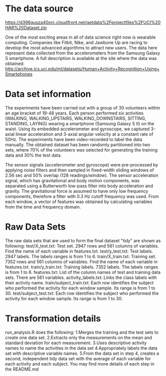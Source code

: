 # The data source
https://d396qusza40orc.cloudfront.net/getdata%2Fprojectfiles%2FUCI%20HAR%20Dataset.zip 

One of the most exciting areas in all of data science right now is wearable computing. Companies like Fitbit, Nike, and Jawbone Up are racing to develop the most advanced algorithms to attract new users. The data here represent data collected from the accelerometers from the Samsung Galaxy S smartphone. A full description is available at the site where the data was obtained: 
http://archive.ics.uci.edu/ml/datasets/Human+Activity+Recognition+Using+Smartphones 

# Data set information
The experiments have been carried out with a group of 30 volunteers within an age bracket of 19-48 years. Each person performed six activities (WALKING, WALKING_UPSTAIRS, WALKING_DOWNSTAIRS, SITTING, STANDING, LAYING) wearing a smartphone (Samsung Galaxy S II) on the waist. Using its embedded accelerometer and gyroscope, we captured 3-axial linear acceleration and 3-axial angular velocity at a constant rate of 50Hz. The experiments have been video-recorded to label the data manually. The obtained dataset has been randomly partitioned into two sets, where 70% of the volunteers was selected for generating the training data and 30% the test data. 

The sensor signals (accelerometer and gyroscope) were pre-processed by applying noise filters and then sampled in fixed-width sliding windows of 2.56 sec and 50% overlap (128 readings/window). The sensor acceleration signal, which has gravitational and body motion components, was separated using a Butterworth low-pass filter into body acceleration and gravity. The gravitational force is assumed to have only low frequency components, therefore a filter with 0.3 Hz cutoff frequency was used. From each window, a vector of features was obtained by calculating variables from the time and frequency domain.

# Raw Data Sets
The raw data sets that are used to form the final dataset "tidy" are shown as following:
test/X_test.txt: Test set. 2947 rows and 561 columns of variables. Find the name of each variable in features.txt.
test/y_test.txt: Test labels. 2947 labels. The labels ranges is from 1 to 6.
train/X_train.txt: Training set. 7352 rows and 561 columns of vairables. Find the name of each variable in features.txt.
train/y_train.txt: Training labels. 7352 labels. The labels ranges is from 1 to 6.
features.txt: List of the column names of test and training data sets. There are 561 variables. 
activity_labels.txt: Links the class labels with their activity name.
train/subject_train.txt: Each row identifies the subject who performed the activity for each window sample. Its range is from 1 to 30.
test/subject_test.txt: Each row identifies the subject who performed the activity for each window sample. Its range is from 1 to 30.

# Transformation details
run_analysis.R does the following:
1.Merges the training and the test sets to create one data set.
2.Extracts only the measurements on the mean and standard deviation for each measurement. 
3.Uses descriptive activity names to name the activities in the data set
4.Appropriately labels the data set with descriptive variable names. 
5.From the data set in step 4, creates a second, independent tidy data set with the average of each variable for each activity and each subject.
You may find more details of each step in the README.md

